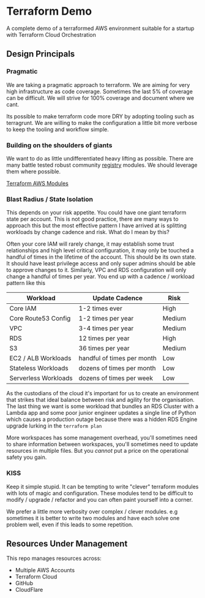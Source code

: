 # Terraform Demo

A complete demo of a terraformed AWS environment suitable for a startup with Terraform Cloud Orchestration

## Design Principals

### Pragmatic

We are taking a pragmatic approach to terraform. We are aiming for very high infrastructure as code coverage.
Sometimes the last 5% of coverage can be difficult. We will strive for 100% coverage and document where we cant.

Its possible to make terraform code more DRY by adopting tooling such as terragrunt. We are willing to make the
configuration a little bit more verbose to keep the tooling and workflow simple.

### Building on the shoulders of giants

We want to do as little undifferentiated heavy lifting as possible. There are many battle tested robust community
[registry](https://registry.terraform.io/) modules. We should leverage them where possible.

[Terraform AWS Modules](https://github.com/terraform-aws-modules)

### Blast Radius / State Isolation

This depends on your risk appetite. You could have one giant terraform state per account. This is not good practice,
there are many ways to approach this but the most effective pattern I have arrived at is splitting workloads by change
cadence and risk. What do I mean by this?

Often your core IAM will rarely change, it may establish some trust relationships and high level critical configuration,
it may only be touched a handful of times in the lifetime of the account. This should be its own state. It should have
least privilege access and only super admins should be able to approve changes to it. Similarly, VPC and RDS configuration
will only change a handful of times per year. You end up with a cadence / workload pattern like this

| Workload             | Update Cadence             | Risk   |
|----------------------|----------------------------|--------|
| Core IAM             | 1-2 times ever             | High   |
| Core Route53 Config  | 1-2 times per year         | Medium |
| VPC                  | 3-4 times per year         | Medium |
| RDS                  | 12 times per year          | High   |
| S3                   | 36 times per year          | Medium |
| EC2 / ALB Workloads  | handful of times per month | Low    |
| Stateless Workloads  | dozens of times per month  | Low    |
| Serverless Workloads | dozens of times per week   | Low    |

As the custodians of the cloud it's important for us to create an environment that strikes that ideal balance between risk
and agility for the organisation. The last thing we want is some workload that bundles an RDS Cluster with a Lambda app
and some poor junior engineer updates a single line of Python which causes a production outage because there
was a hidden RDS Engine upgrade lurking in the `terraform plan`

More workspaces has some management overhead, you'll sometimes need to share information between workspaces, you'll sometimes
need to update resources in multiple files. But you _cannot_ put a price on the operational safety you gain.

### KISS

Keep it simple stupid. It can be tempting to write "clever" terraform modules with lots of magic and configuration. These
modules tend to be difficult to modify / upgrade / refactor and you can often paint yourself into a corner.

We prefer a little more verbosity over complex / clever modules. e.g sometimes it is better to write two modules and have
each solve one problem well, even if this leads to some repetition.

## Resources Under Management

This repo manages resources across:

- Multiple AWS Accounts
- Terraform Cloud
- GitHub
- CloudFlare